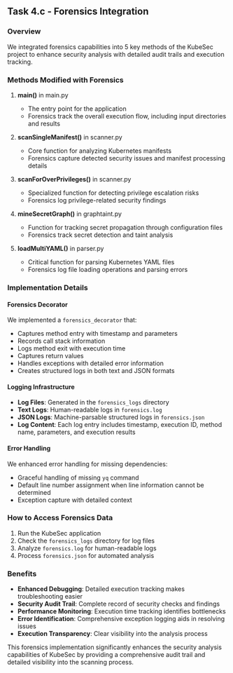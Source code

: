 ## Task 4.c - Forensics Integration

### Overview
We integrated forensics capabilities into 5 key methods of the KubeSec project to enhance security analysis with detailed audit trails and execution tracking.

### Methods Modified with Forensics

1. **main()** in main.py
   - The entry point for the application
   - Forensics track the overall execution flow, including input directories and results

2. **scanSingleManifest()** in scanner.py
   - Core function for analyzing Kubernetes manifests
   - Forensics capture detected security issues and manifest processing details

3. **scanForOverPrivileges()** in scanner.py
   - Specialized function for detecting privilege escalation risks
   - Forensics log privilege-related security findings

4. **mineSecretGraph()** in graphtaint.py
   - Function for tracking secret propagation through configuration files
   - Forensics track secret detection and taint analysis

5. **loadMultiYAML()** in parser.py
   - Critical function for parsing Kubernetes YAML files
   - Forensics log file loading operations and parsing errors

### Implementation Details

#### Forensics Decorator
We implemented a `forensics_decorator` that:
- Captures method entry with timestamp and parameters
- Records call stack information
- Logs method exit with execution time
- Captures return values
- Handles exceptions with detailed error information
- Creates structured logs in both text and JSON formats

#### Logging Infrastructure
- **Log Files**: Generated in the `forensics_logs` directory
- **Text Logs**: Human-readable logs in `forensics.log`
- **JSON Logs**: Machine-parsable structured logs in `forensics.json`
- **Log Content**: Each log entry includes timestamp, execution ID, method name, parameters, and execution results

#### Error Handling
We enhanced error handling for missing dependencies:
- Graceful handling of missing `yq` command
- Default line number assignment when line information cannot be determined
- Exception capture with detailed context

### How to Access Forensics Data

1. Run the KubeSec application
2. Check the `forensics_logs` directory for log files
3. Analyze `forensics.log` for human-readable logs
4. Process `forensics.json` for automated analysis

### Benefits

- **Enhanced Debugging**: Detailed execution tracking makes troubleshooting easier
- **Security Audit Trail**: Complete record of security checks and findings
- **Performance Monitoring**: Execution time tracking identifies bottlenecks
- **Error Identification**: Comprehensive exception logging aids in resolving issues
- **Execution Transparency**: Clear visibility into the analysis process

This forensics implementation significantly enhances the security analysis capabilities of KubeSec by providing a comprehensive audit trail and detailed visibility into the scanning process.